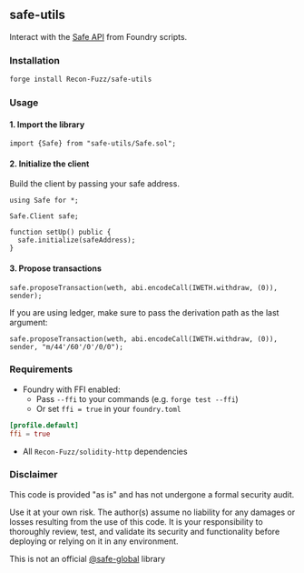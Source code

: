 ## safe-utils

Interact with the [Safe API](https://docs.safe.global/sdk/api-kit) from Foundry scripts.

### Installation

```bash
forge install Recon-Fuzz/safe-utils
```

### Usage

#### 1. Import the library

```solidity
import {Safe} from "safe-utils/Safe.sol";
```

#### 2. Initialize the client

Build the client by passing your safe address.

```solidity
using Safe for *;

Safe.Client safe;

function setUp() public {
  safe.initialize(safeAddress);
}
```

#### 3. Propose transactions

```solidity
safe.proposeTransaction(weth, abi.encodeCall(IWETH.withdraw, (0)), sender);
```

If you are using ledger, make sure to pass the derivation path as the last argument:

```solidity
safe.proposeTransaction(weth, abi.encodeCall(IWETH.withdraw, (0)), sender, "m/44'/60'/0'/0/0");
```

### Requirements

- Foundry with FFI enabled:
  - Pass `--ffi` to your commands (e.g. `forge test --ffi`)
  - Or set `ffi = true` in your `foundry.toml`

```toml
[profile.default]
ffi = true
```

- All `Recon-Fuzz/solidity-http` dependencies

### Disclaimer

This code is provided "as is" and has not undergone a formal security audit.

Use it at your own risk. The author(s) assume no liability for any damages or losses resulting from the use of this code. It is your responsibility to thoroughly review, test, and validate its security and functionality before deploying or relying on it in any environment.

This is not an official [@safe-global](https://github.com/safe-global) library

